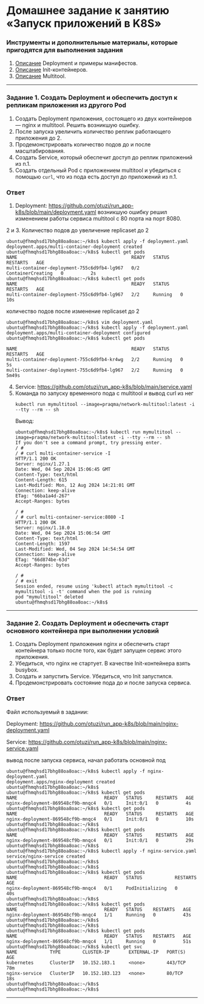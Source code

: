 # Домашнее задание к занятию «Запуск приложений в K8S»

### Инструменты и дополнительные материалы, которые пригодятся для выполнения задания

1. [Описание](https://kubernetes.io/docs/concepts/workloads/controllers/deployment/) Deployment и примеры манифестов.
2. [Описание](https://kubernetes.io/docs/concepts/workloads/pods/init-containers/) Init-контейнеров.
3. [Описание](https://github.com/wbitt/Network-MultiTool) Multitool.

------

### Задание 1. Создать Deployment и обеспечить доступ к репликам приложения из другого Pod

1. Создать Deployment приложения, состоящего из двух контейнеров — nginx и multitool. Решить возникшую ошибку.
2. После запуска увеличить количество реплик работающего приложения до 2.
3. Продемонстрировать количество подов до и после масштабирования.
4. Создать Service, который обеспечит доступ до реплик приложений из п.1.
5. Создать отдельный Pod с приложением multitool и убедиться с помощью `curl`, что из пода есть доступ до приложений из п.1.

### Ответ
1. Deployment: https://github.com/otuzi/run_app-k8s/blob/main/deployment.yaml
   возникшую ошибку решил изменением работы сервиса multitool с 80 порта на порт 8080.

2 и 3. Количество подов до увеличение replicaset до 2
   ```
   ubuntu@fhmqhsd17bhg88oa8oac:~/k8s$ kubectl apply -f deployment.yaml 
   deployment.apps/multi-container-deployment created
   ubuntu@fhmqhsd17bhg88oa8oac:~/k8s$ kubectl get pods
   NAME                                          READY   STATUS              RESTARTS   AGE
   multi-container-deployment-755c6d9fb4-lg967   0/2     ContainerCreating   0          2s
   ubuntu@fhmqhsd17bhg88oa8oac:~/k8s$ kubectl get pods
   NAME                                          READY   STATUS    RESTARTS   AGE
   multi-container-deployment-755c6d9fb4-lg967   2/2     Running   0          10s

   ```
   количество подов после изменение replicaset до 2
   ```
   ubuntu@fhmqhsd17bhg88oa8oac:~/k8s$ vim deployment.yaml 
   ubuntu@fhmqhsd17bhg88oa8oac:~/k8s$ kubectl apply -f deployment.yaml 
   deployment.apps/multi-container-deployment configured
   ubuntu@fhmqhsd17bhg88oa8oac:~/k8s$ kubectl get pods

   NAME                                          READY   STATUS    RESTARTS   AGE
   multi-container-deployment-755c6d9fb4-kr4wg   2/2     Running   0          5s
   multi-container-deployment-755c6d9fb4-lg967   2/2     Running   0          5m49s

   ```

4. Service: https://github.com/otuzi/run_app-k8s/blob/main/service.yaml
5. Команда по запуску временного пода с multitool и вывод curl из нег
   ```
   kubectl run mymultitool --image=praqma/network-multitool:latest -i --tty --rm -- sh
   ```
   Вывод:
   ```
   ubuntu@fhmqhsd17bhg88oa8oac:~/k8s$ kubectl run mymultitool --image=praqma/network-multitool:latest -i --tty --rm -- sh
   If you don't see a command prompt, try pressing enter.
   / #
   / # curl multi-container-service -I
   HTTP/1.1 200 OK
   Server: nginx/1.27.1
   Date: Wed, 04 Sep 2024 15:06:45 GMT
   Content-Type: text/html
   Content-Length: 615
   Last-Modified: Mon, 12 Aug 2024 14:21:01 GMT
   Connection: keep-alive
   ETag: "66ba1a4d-267"
   Accept-Ranges: bytes

   / # 
   / # curl multi-container-service:8080 -I
   HTTP/1.1 200 OK
   Server: nginx/1.18.0
   Date: Wed, 04 Sep 2024 15:06:54 GMT
   Content-Type: text/html
   Content-Length: 1597
   Last-Modified: Wed, 04 Sep 2024 14:54:54 GMT
   Connection: keep-alive
   ETag: "66d874be-63d"
   Accept-Ranges: bytes

   / # 
   / # exit
   Session ended, resume using 'kubectl attach mymultitool -c mymultitool -i -t' command when the pod is running
   pod "mymultitool" deleted
   ubuntu@fhmqhsd17bhg88oa8oac:~/k8s$ 
   ```

------

### Задание 2. Создать Deployment и обеспечить старт основного контейнера при выполнении условий

1. Создать Deployment приложения nginx и обеспечить старт контейнера только после того, как будет запущен сервис этого приложения.
2. Убедиться, что nginx не стартует. В качестве Init-контейнера взять busybox.
3. Создать и запустить Service. Убедиться, что Init запустился.
4. Продемонстрировать состояние пода до и после запуска сервиса.


### Ответ 
Файл используемый в задании:

Deployment: https://github.com/otuzi/run_app-k8s/blob/main/nginx-deployment.yaml

Service: https://github.com/otuzi/run_app-k8s/blob/main/nginx-service.yaml

вывод после запуска сервиса, начал работать основной под
```
ubuntu@fhmqhsd17bhg88oa8oac:~/k8s$ kubectl apply -f nginx-deployment.yaml 
deployment.apps/nginx-deployment created
ubuntu@fhmqhsd17bhg88oa8oac:~/k8s$ 
ubuntu@fhmqhsd17bhg88oa8oac:~/k8s$ kubectl get pods
NAME                                READY   STATUS     RESTARTS   AGE
nginx-deployment-869548cf9b-mnqc4   0/1     Init:0/1   0          4s
ubuntu@fhmqhsd17bhg88oa8oac:~/k8s$ kubectl get pods
NAME                                READY   STATUS     RESTARTS   AGE
nginx-deployment-869548cf9b-mnqc4   0/1     Init:0/1   0          10s
ubuntu@fhmqhsd17bhg88oa8oac:~/k8s$ 
ubuntu@fhmqhsd17bhg88oa8oac:~/k8s$ kubectl get pods
NAME                                READY   STATUS     RESTARTS   AGE
nginx-deployment-869548cf9b-mnqc4   0/1     Init:0/1   0          29s
ubuntu@fhmqhsd17bhg88oa8oac:~/k8s$ 
ubuntu@fhmqhsd17bhg88oa8oac:~/k8s$ kubectl apply -f nginx-service.yaml 
service/nginx-service created
ubuntu@fhmqhsd17bhg88oa8oac:~/k8s$ 
ubuntu@fhmqhsd17bhg88oa8oac:~/k8s$ 
ubuntu@fhmqhsd17bhg88oa8oac:~/k8s$ kubectl get pods
NAME                                READY   STATUS            RESTARTS   AGE
nginx-deployment-869548cf9b-mnqc4   0/1     PodInitializing   0          40s
ubuntu@fhmqhsd17bhg88oa8oac:~/k8s$ 
ubuntu@fhmqhsd17bhg88oa8oac:~/k8s$ kubectl get pods
NAME                                READY   STATUS    RESTARTS   AGE
nginx-deployment-869548cf9b-mnqc4   1/1     Running   0          43s
ubuntu@fhmqhsd17bhg88oa8oac:~/k8s$ 
ubuntu@fhmqhsd17bhg88oa8oac:~/k8s$ 
ubuntu@fhmqhsd17bhg88oa8oac:~/k8s$ kubectl get pods
NAME                                READY   STATUS    RESTARTS   AGE
nginx-deployment-869548cf9b-mnqc4   1/1     Running   0          51s
ubuntu@fhmqhsd17bhg88oa8oac:~/k8s$ kubectl get svc
NAME            TYPE        CLUSTER-IP       EXTERNAL-IP   PORT(S)   AGE
kubernetes      ClusterIP   10.152.183.1     <none>        443/TCP   78m
nginx-service   ClusterIP   10.152.183.123   <none>        80/TCP    18s
ubuntu@fhmqhsd17bhg88oa8oac:~/k8s$ 
ubuntu@fhmqhsd17bhg88oa8oac:~/k8s$
```

------
